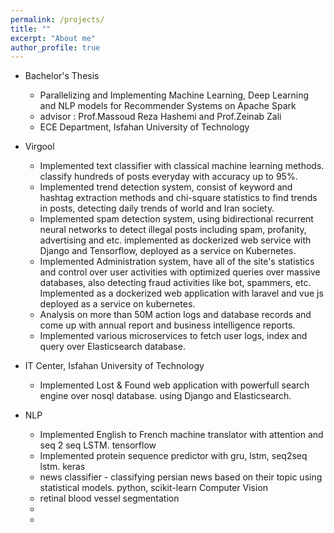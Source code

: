 ```yaml
---
permalink: /projects/
title: ""
excerpt: "About me"
author_profile: true
---
```

* Bachelor's Thesis
    * Parallelizing and Implementing Machine Learning, Deep Learning and NLP models for Recommender Systems on Apache Spark 
    * advisor : Prof.Massoud Reza Hashemi and Prof.Zeinab Zali
    * ECE Department, Isfahan University of Technology

* Virgool
    * Implemented text classifier with classical machine learning methods. classify hundreds of posts everyday with accuracy up to 95%.
    * Implemented trend detection system, consist of keyword and hashtag extraction methods and chi-square statistics to find trends in posts, detecting daily trends of world and Iran society.
    * Implemented spam detection system, using bidirectional recurrent neural networks to detect illegal posts including spam, profanity, advertising and etc. implemented as dockerized web service with Django and Tensorflow, deployed as a service on Kubernetes.
    * Implemented Administration system, have all of the site's statistics and control over user activities with optimized queries over massive databases, also detecting fraud activities like bot, spammers, etc. Implemented as a dockerized web application with laravel and vue js deployed as a service on kubernetes.
    * Analysis on more than 50M action logs and database records and come up with annual report and business intelligence reports. 
    * Implemented various microservices to fetch user logs, index and query over Elasticsearch database.

* IT Center, Isfahan University of Technology
    * Implemented Lost & Found web application with powerfull search engine over nosql database. using Django and Elasticsearch.

* NLP 
    * Implemented English to French machine translator with attention and seq 2 seq LSTM. tensorflow
    * Implemented protein sequence predictor with gru, lstm, seq2seq lstm. keras
    * news classifier - classifying persian news based on their topic using statistical models. python, scikit-learn
Computer Vision 
    * retinal blood vessel segmentation 
    *
    *